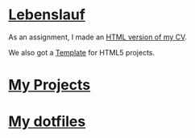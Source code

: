 # [Lebenslauf](lebenslauf.html)
As an assignment, I made an [HTML version of my CV](lebenslauf.html).

We also got a [Template](html_template.html) for HTML5 projects.


# [My Projects](https://github.com/dnnsmnstrr/dnnsmnstrr.github.io)

# [My dotfiles](https://dnnsmnstrr.github.io/dotfiles/)
